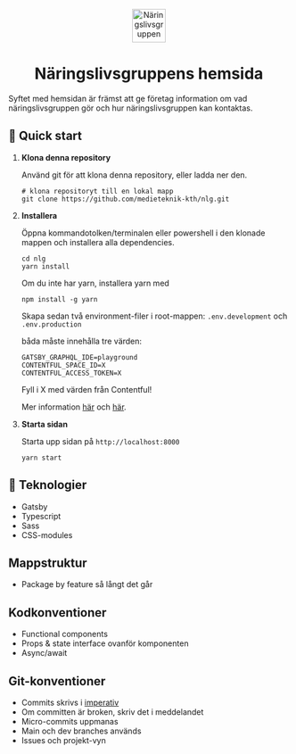 <p align="center">
  <img alt="Näringslivsgruppen" src="https://www.medieteknik.com/static/committees/nlg.png" width="60" />
</p>
<h1 align="center">
  Näringslivsgruppens hemsida
</h1>

Syftet med hemsidan är främst att ge företag information om vad näringslivsgruppen gör och hur näringslivsgruppen kan kontaktas.

## 🚀 Quick start

1.  **Klona denna repository**

    Använd git för att klona denna repository, eller ladda ner den.

    ```shell
    # klona repositoryt till en lokal mapp
    git clone https://github.com/medieteknik-kth/nlg.git
    ```

2.  **Installera**

    Öppna kommandotolken/terminalen eller powershell i den klonade mappen och installera alla dependencies.

    ```shell
    cd nlg
    yarn install
    ```
    Om du inte har yarn, installera yarn med
    ```shell
    npm install -g yarn
    ```

     Skapa sedan två environment-filer i root-mappen:
     `.env.development` och `.env.production`

     båda måste innehålla tre värden:
    
    ```shell
    GATSBY_GRAPHQL_IDE=playground
    CONTENTFUL_SPACE_ID=X
    CONTENTFUL_ACCESS_TOKEN=X
    ```

    Fyll i X med värden från Contentful!
    
    Mer information [här](https://www.contentful.com/help/find-space-id/) och [här](https://www.contentful.com/developers/docs/references/authentication/#the-content-management-api).

3.  **Starta sidan**

    Starta upp sidan på `http://localhost:8000`

    ```shell
    yarn start
    ```
    
## 🧐 Teknologier

- Gatsby
- Typescript
- Sass
- CSS-modules

## Mappstruktur

- Package by feature så långt det går

## Kodkonventioner

- Functional components
- Props & state interface ovanför komponenten
- Async/await

## Git-konventioner

- Commits skrivs i <a href="https://sv.wikipedia.org/wiki/Imperativ">imperativ</a>
- Om committen är broken, skriv det i meddelandet
- Micro-commits uppmanas
- Main och dev branches används
- Issues och projekt-vyn 
